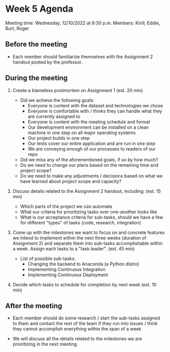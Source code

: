 # Week 5 Agenda

Meeting time: Wednesday, 12/10/2022 at 6:30 p.m.
Members: Kirill, Eddie, Burt, Roger

## Before the meeting

- Each member should familiarize themselves with the Assignment 2 handout posted by the professor.

## During the meeting

1. Create a blameless postmortem on Assignment 1 (est. 20 min)

   - Did we achieve the following goals:
     - Everyone is content with the dataset and technologies we chose
     - Everyone is comfortable with / thinks they can handle what they are currently assigned to
     - Everyone is content with the meeting schedule and format
     - Our development environment can be installed on a clean machine in one step on all major operating systems
     - Our project builds in one step
     - Our tests cover our entire application and are run in one step
     - We are conveying enough of our processes to readers of our repo
   - Did we miss any of the aforementioned goals, if so by how much?
   - Do we need to change our plans based on the remaining time and project scope?
   - Do we need to make any adjustments / decisions based on what we have learned about project scope and capacity?

1. Discuss details related to the Assignment 2 handout, including: (est. 15 min)

   - Which parts of the project we can automate
   - What our criteria for prioritizing tasks over one-another looks like
   - What is our acceptance criteria for sub-tasks, should we have a few for different "types" of tasks (code, research, integration)

1. Come up with the milestones we want to focus on and concrete features we intend to implement within the next three weeks (duration of Assignment 2) and separate them into sub-tasks accomplishable within a week. Assign each tasks to a "task leader". (est. 45 min)

   - List of possible sub-tasks:
     - Changing the backend to Anaconda (a Python distro)
     - Implementing Continuous Integration
     - Implementing Continuous Deployment

1. Decide which tasks to schedule for completion by next week (est. 10 min)

## After the meeting

- Each member should do some research / start the sub-tasks assigned to them and contact the rest of the team if they run into issues / think they cannot accomplish everything within the span of a week

- We will discuss all the details related to the milestones we are prioritizing in the next meeting.

